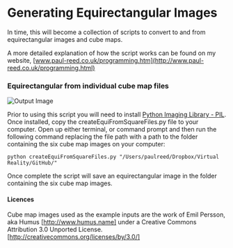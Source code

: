 # Generating Equirectangular Images

In time, this will become a collection of scripts to convert to and from equirectangular images and cube maps.

A more detailed explanation of how the script works can be found on my website, [www.paul-reed.co.uk/programming.htm](http://www.paul-reed.co.uk/programming.html)

### Equirectangular from individual cube map files

![Output Image](http://www.paul-reed.co.uk/images/fortPoint_Equi.png)

Prior to using this script you will need to install [Python Imaging Library - PIL](http://www.pythonware.com/products/pil/). Once installed, copy the createEquiFromSquareFiles.py file to your computer. Open up either terminal, or command prompt and then run the following command replacing the file path with a path to the folder containing the six cube map images on your computer:

    python createEquiFromSquareFiles.py "/Users/paulreed/Dropbox/Virtual Reality/GitHub/"
    
Once complete the script will save an equirectangular image in the folder containing the six cube map images.

#### Licences

Cube map images used as the example inputs are the work of Emil Persson, aka Humus [http://www.humus.name] under a Creative Commons Attribution 3.0 Unported License. [http://creativecommons.org/licenses/by/3.0/]
